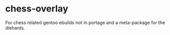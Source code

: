 # chess-overlay

For chess related gentoo ebuilds not in portage and a meta-package for the diehards. 
